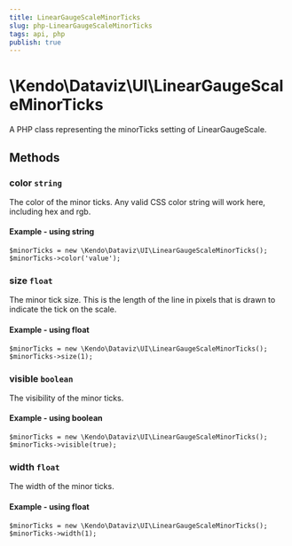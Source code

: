 ```yaml
---
title: LinearGaugeScaleMinorTicks
slug: php-LinearGaugeScaleMinorTicks
tags: api, php
publish: true
---
```


# \Kendo\Dataviz\UI\LinearGaugeScaleMinorTicks

A PHP class representing the minorTicks setting of LinearGaugeScale.


## Methods

### color `string`

The color of the minor ticks.
Any valid CSS color string will work here, including hex and rgb.


#### Example - using string
    $minorTicks = new \Kendo\Dataviz\UI\LinearGaugeScaleMinorTicks();
    $minorTicks->color('value');

### size `float`

The minor tick size.
This is the length of the line in pixels that is drawn to indicate the tick on the scale.


#### Example - using float
    $minorTicks = new \Kendo\Dataviz\UI\LinearGaugeScaleMinorTicks();
    $minorTicks->size(1);

### visible `boolean`

The visibility of the minor ticks.


#### Example - using boolean
    $minorTicks = new \Kendo\Dataviz\UI\LinearGaugeScaleMinorTicks();
    $minorTicks->visible(true);

### width `float`

The width of the minor ticks.


#### Example - using float
    $minorTicks = new \Kendo\Dataviz\UI\LinearGaugeScaleMinorTicks();
    $minorTicks->width(1);

